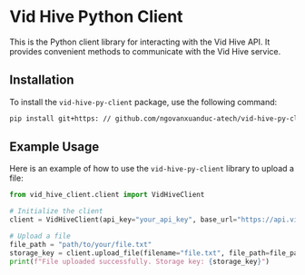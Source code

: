 # Vid Hive Python Client

This is the Python client library for interacting with the Vid Hive API. It provides convenient methods to communicate with the Vid Hive service.

## Installation

To install the `vid-hive-py-client` package, use the following command:

```bash
pip install git+https: // github.com/ngovanxuanduc-atech/vid-hive-py-client.git
```

## Example Usage

Here is an example of how to use the `vid-hive-py-client` library to upload a file:

```python
from vid_hive_client.client import VidHiveClient

# Initialize the client
client = VidHiveClient(api_key="your_api_key", base_url="https://api.vid-hive.com")

# Upload a file
file_path = "path/to/your/file.txt"
storage_key = client.upload_file(filename="file.txt", file_path=file_path)
print(f"File uploaded successfully. Storage key: {storage_key}")
```
